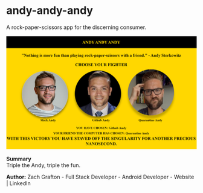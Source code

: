 # andy-andy-andy
A rock-paper-scissors app for the discerning consumer.

<img src="https://github.com/ultimatezachgrafton/andy-andy-andy/blob/master/aaa-image.png">

<b>Summary</b><br>
Triple the Andy, triple the fun.

<b>Author:</b> Zach Grafton - Full Stack Developer - Android Developer - Website | LinkedIn
